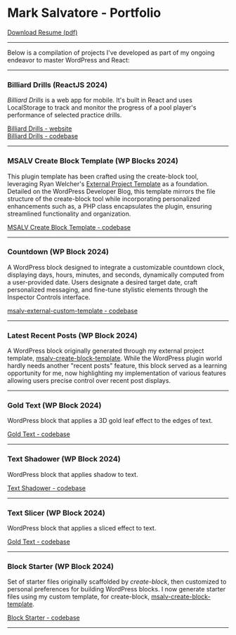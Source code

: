 # Mark Salvatore - Portfolio

[Download Resume (pdf)](Mark_Salvatore_WordPress.pdf)

---
Below is a compilation of projects I've developed as part of my ongoing endeavor to master WordPress and React:

---

### Billiard Drills (ReactJS 2024)

*Billiard Drills* is a web app for mobile. It's built in React and uses LocalStorage to track and monitor the progress of a pool player's performance of selected practice drills.

[Billiard Drills - website](http://billiard-drills.web.app)  
[Billiard Drills - codebase](https://github.com/salvatoremark/billiard-drills)

---

### MSALV Create Block Template (WP Blocks 2024)

This plugin template has been crafted using the create-block tool, leveraging Ryan Welcher's [External Project Template](https://developer.wordpress.org/news/2024/04/16/creating-an-external-project-template-for-create-block/) as a foundation. Detailed on the WordPress Developer Blog, this template mirrors the file structure of the create-block tool while incorporating personalized enhancements such as, a PHP class encapsulates the plugin, ensuring streamlined functionality and organization.
 
[MSALV Create Block Template - codebase](https://github.com/salvatoremark/msalv-create-block-template)

---

### Countdown (WP Block 2024)

A WordPress block designed to integrate a customizable countdown clock, displaying days, hours, minutes, and seconds, dynamically computed from a user-provided date. Users designate a desired target date, craft personalized messaging, and fine-tune stylistic elements through the Inspector Controls interface.

[msalv-external-custom-template - codebase](https://github.com/salvatoremark/msalv-create-block-template)

---

### Latest Recent Posts (WP Block 2024)

A WordPress block originally generated through my external project template, [msalv-create-block-template](https://github.com/salvatoremark/msalv-create-block-template). While the WordPress plugin world hardly needs another "recent posts" feature, this block served as a learning opportunity for me, now highlighting my implementation of various features allowing users precise control over recent post displays.

---

### Gold Text (WP Block 2024)

WordPress block that applies a 3D gold leaf effect to the edges of text.

[Gold Text - codebase](https://github.com/salvatoremark/golden-text)

---

### Text Shadower (WP Block 2024)

WordPress block that applies shadow to text.

[Text Shadower - codebase](https://github.com/salvatoremark/text-shadower)

---

### Text Slicer (WP Block 2024)

WordPress block that applies a sliced effect to text.

[Gold Text - codebase](https://github.com/salvatoremark/text-slicer)

---

### Block Starter (WP Block 2024)

Set of starter files originally scaffolded by *create-block*, then customized to personal preferences for building WordPress blocks. I now generate starter files using my custom template, for create-block, [msalv-create-block-template](https://github.com/salvatoremark/msalv-create-block-template).

[Block Starter - codebase](https://github.com/salvatoremark/block-starter)

---